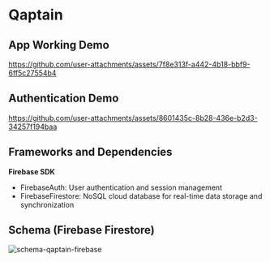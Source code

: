 # Qaptain

## App Working Demo

https://github.com/user-attachments/assets/7f8e313f-a442-4b18-bbf9-6ff5c27554b4

## Authentication Demo

https://github.com/user-attachments/assets/8601435c-8b28-436e-b2d3-34257f194baa

## Frameworks and Dependencies

**Firebase SDK**
- FirebaseAuth: User authentication and session management
- FirebaseFirestore: NoSQL cloud database for real-time data storage and synchronization

## Schema (Firebase Firestore)
![schema-qaptain-firebase](https://github.com/user-attachments/assets/f78eb2d3-6aff-4149-8a5d-ee54ffc37cd4)
